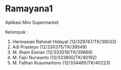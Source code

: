 # Ramayana1
Aplikasi Mini Supermarket

Kelompok :</br>
1. Hermawan Rahmat Hidayat (12/329747/TK/39033)</br>
2. Adi Prasteyo (12/330375/TK/39549)</br>
3. M. Ilham Esman (12/333519/TK/39869)</br>
4. M. Fajri Nurwanto (12/333850/TK/40192)</br>
5. M. Fathan Kusumartono (12/334485/TK/40223)</br>
